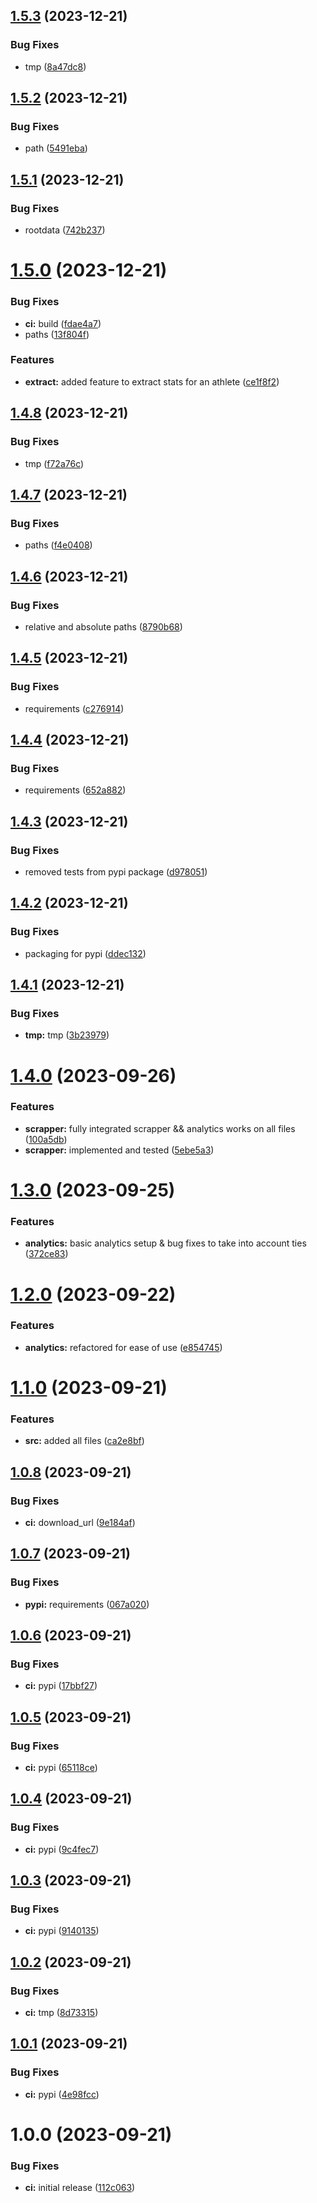 ## [1.5.3](https://github.com/tomjeannesson/result-analytics/compare/v1.5.2...v1.5.3) (2023-12-21)


### Bug Fixes

* tmp ([8a47dc8](https://github.com/tomjeannesson/result-analytics/commit/8a47dc86c96ce4907269811d1e9cbdf6215c5637))

## [1.5.2](https://github.com/tomjeannesson/result-analytics/compare/v1.5.1...v1.5.2) (2023-12-21)


### Bug Fixes

* path ([5491eba](https://github.com/tomjeannesson/result-analytics/commit/5491ebabd2cebf49a9a61b54e8affa54a6f52cc8))

## [1.5.1](https://github.com/tomjeannesson/result-analytics/compare/v1.5.0...v1.5.1) (2023-12-21)


### Bug Fixes

* rootdata ([742b237](https://github.com/tomjeannesson/result-analytics/commit/742b23720b54fd7f36720133e2b87ae8fc984d11))

# [1.5.0](https://github.com/tomjeannesson/result-analytics/compare/v1.4.8...v1.5.0) (2023-12-21)


### Bug Fixes

* **ci:** build ([fdae4a7](https://github.com/tomjeannesson/result-analytics/commit/fdae4a796f1390aeea7b78ab4c81f30ff1cdf09c))
* paths ([13f804f](https://github.com/tomjeannesson/result-analytics/commit/13f804f3363c98f6a498bb28a308fc3e0273e0a7))


### Features

* **extract:** added feature to extract stats for an athlete ([ce1f8f2](https://github.com/tomjeannesson/result-analytics/commit/ce1f8f22015daa9ca744c2ff8efd10ab91ca4102))

## [1.4.8](https://github.com/tomjeannesson/result-analytics/compare/v1.4.7...v1.4.8) (2023-12-21)


### Bug Fixes

* tmp ([f72a76c](https://github.com/tomjeannesson/result-analytics/commit/f72a76c5855fee79ceebd45bd2e8c52677c1451e))

## [1.4.7](https://github.com/tomjeannesson/result-analytics/compare/v1.4.6...v1.4.7) (2023-12-21)


### Bug Fixes

* paths ([f4e0408](https://github.com/tomjeannesson/result-analytics/commit/f4e0408c43d5a9bb6248666ba214678b95bf3b62))

## [1.4.6](https://github.com/tomjeannesson/result-analytics/compare/v1.4.5...v1.4.6) (2023-12-21)


### Bug Fixes

* relative and absolute paths ([8790b68](https://github.com/tomjeannesson/result-analytics/commit/8790b68ce3d5333c05337d398521c4ba67476bab))

## [1.4.5](https://github.com/tomjeannesson/result-analytics/compare/v1.4.4...v1.4.5) (2023-12-21)


### Bug Fixes

* requirements ([c276914](https://github.com/tomjeannesson/result-analytics/commit/c27691464eaf6d9b88003a8d2a49e958508c874a))

## [1.4.4](https://github.com/tomjeannesson/result-analytics/compare/v1.4.3...v1.4.4) (2023-12-21)


### Bug Fixes

* requirements ([652a882](https://github.com/tomjeannesson/result-analytics/commit/652a882fba4ed7299e161f1baeda431f0de0bcea))

## [1.4.3](https://github.com/tomjeannesson/result-analytics/compare/v1.4.2...v1.4.3) (2023-12-21)


### Bug Fixes

* removed tests from pypi package ([d978051](https://github.com/tomjeannesson/result-analytics/commit/d978051343bae001bf5379411d4e0db8d4c71588))

## [1.4.2](https://github.com/tomjeannesson/result-analytics/compare/v1.4.1...v1.4.2) (2023-12-21)


### Bug Fixes

* packaging for pypi ([ddec132](https://github.com/tomjeannesson/result-analytics/commit/ddec1324db7556c73afcfb686f3c59b81902fb92))

## [1.4.1](https://github.com/tomjeannesson/result-analytics/compare/v1.4.0...v1.4.1) (2023-12-21)


### Bug Fixes

* **tmp:** tmp ([3b23979](https://github.com/tomjeannesson/result-analytics/commit/3b239790b09cd1ebf0f271b79cc53ecd69c8dab5))

# [1.4.0](https://github.com/tomjeannesson/result-analytics/compare/v1.3.0...v1.4.0) (2023-09-26)


### Features

* **scrapper:** fully integrated scrapper && analytics works on all files ([100a5db](https://github.com/tomjeannesson/result-analytics/commit/100a5db1de27b35ba0272dad449617dd3b99609d))
* **scrapper:** implemented and tested ([5ebe5a3](https://github.com/tomjeannesson/result-analytics/commit/5ebe5a35f63dd4e743576a56caed080403d50746))

# [1.3.0](https://github.com/tomjeannesson/result-analytics/compare/v1.2.0...v1.3.0) (2023-09-25)


### Features

* **analytics:** basic analytics setup & bug fixes to take into account ties ([372ce83](https://github.com/tomjeannesson/result-analytics/commit/372ce8330f61c2e20d0321f8121623db16f42efb))

# [1.2.0](https://github.com/tomjeannesson/result-analytics/compare/v1.1.0...v1.2.0) (2023-09-22)


### Features

* **analytics:** refactored for ease of use ([e854745](https://github.com/tomjeannesson/result-analytics/commit/e8547450d4034b07786a03dbfc3265251e85530e))

# [1.1.0](https://github.com/tomjeannesson/result-analytics/compare/v1.0.8...v1.1.0) (2023-09-21)


### Features

* **src:** added all files ([ca2e8bf](https://github.com/tomjeannesson/result-analytics/commit/ca2e8bf1967b468fe67b503eb2d1bf1c09eb3f41))

## [1.0.8](https://github.com/tomjeannesson/result-analytics/compare/v1.0.7...v1.0.8) (2023-09-21)


### Bug Fixes

* **ci:** download_url ([9e184af](https://github.com/tomjeannesson/result-analytics/commit/9e184af7d8cd47c63831073fd94958f5d57f1104))

## [1.0.7](https://github.com/tomjeannesson/result-analytics/compare/v1.0.6...v1.0.7) (2023-09-21)


### Bug Fixes

* **pypi:** requirements ([067a020](https://github.com/tomjeannesson/result-analytics/commit/067a020cec43f933cf7c70b6e2fb5146fbdea9f7))

## [1.0.6](https://github.com/tomjeannesson/result-analytics/compare/v1.0.5...v1.0.6) (2023-09-21)


### Bug Fixes

* **ci:** pypi ([17bbf27](https://github.com/tomjeannesson/result-analytics/commit/17bbf27565946bf7105f2482220574954f2d365c))

## [1.0.5](https://github.com/tomjeannesson/result-analytics/compare/v1.0.4...v1.0.5) (2023-09-21)


### Bug Fixes

* **ci:** pypi ([65118ce](https://github.com/tomjeannesson/result-analytics/commit/65118ce3817cc80691d54ac1b7a4915af43cdf5e))

## [1.0.4](https://github.com/tomjeannesson/result-analytics/compare/v1.0.3...v1.0.4) (2023-09-21)


### Bug Fixes

* **ci:** pypi ([9c4fec7](https://github.com/tomjeannesson/result-analytics/commit/9c4fec7a216aa9e00761789bcefbccee1da2e4f5))

## [1.0.3](https://github.com/tomjeannesson/result-analytics/compare/v1.0.2...v1.0.3) (2023-09-21)


### Bug Fixes

* **ci:** pypi ([9140135](https://github.com/tomjeannesson/result-analytics/commit/91401350538fb897b696160f8995f72a384e6695))

## [1.0.2](https://github.com/tomjeannesson/result-analytics/compare/v1.0.1...v1.0.2) (2023-09-21)


### Bug Fixes

* **ci:** tmp ([8d73315](https://github.com/tomjeannesson/result-analytics/commit/8d73315790624afa886cb3b3a39c8bd7ae7c3d21))

## [1.0.1](https://github.com/tomjeannesson/result-analytics/compare/v1.0.0...v1.0.1) (2023-09-21)


### Bug Fixes

* **ci:** pypi ([4e98fcc](https://github.com/tomjeannesson/result-analytics/commit/4e98fcc75185ae1f9773d2d3094fbda90793e3b9))

# 1.0.0 (2023-09-21)


### Bug Fixes

* **ci:** initial release ([112c063](https://github.com/tomjeannesson/result-analytics/commit/112c063c7178382b6a141880fe4cce9c8a586cf2))
